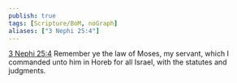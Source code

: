 ```yaml
---
publish: true
tags: [Scripture/BoM, noGraph]
aliases: ["3 Nephi 25:4"]
---
```

[3 Nephi 25:4](https://churchofjesuschrist.org/study/scriptures/bofm/3-ne/25?lang=eng&id=p4#p4) Remember ye the law of Moses, my servant, which I commanded unto him in Horeb for all Israel, with the statutes and judgments.
